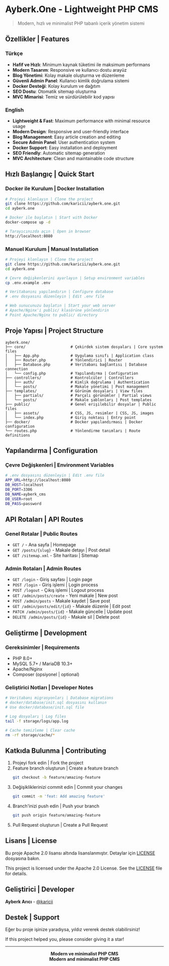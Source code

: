 # Ayberk.One - Lightweight PHP CMS

> Modern, hızlı ve minimalist PHP tabanlı içerik yönetim sistemi

## Özellikler | Features

### Türkçe
- **Hafif ve Hızlı**: Minimum kaynak tüketimi ile maksimum performans
- **Modern Tasarım**: Responsive ve kullanıcı dostu arayüz
- **Blog Yönetimi**: Kolay makale oluşturma ve düzenleme
- **Güvenli Admin Panel**: Kullanıcı kimlik doğrulama sistemi
- **Docker Desteği**: Kolay kurulum ve dağıtım
- **SEO Dostu**: Otomatik sitemap oluşturma
- **MVC Mimarisi**: Temiz ve sürdürülebilir kod yapısı

### English
- **Lightweight & Fast**: Maximum performance with minimal resource usage
- **Modern Design**: Responsive and user-friendly interface
- **Blog Management**: Easy article creation and editing
- **Secure Admin Panel**: User authentication system
- **Docker Support**: Easy installation and deployment
- **SEO Friendly**: Automatic sitemap generation
- **MVC Architecture**: Clean and maintainable code structure

## Hızlı Başlangıç | Quick Start

### Docker ile Kurulum | Docker Installation

```bash
# Projeyi klonlayın | Clone the project
git clone https://github.com/karicii/ayberk.one.git
cd ayberk.one

# Docker ile başlatın | Start with Docker
docker-compose up -d

# Tarayıcınızda açın | Open in browser
http://localhost:8080
```

### Manuel Kurulum | Manual Installation

```bash
# Projeyi klonlayın | Clone the project
git clone https://github.com/karicii/ayberk.one.git
cd ayberk.one

# Çevre değişkenlerini ayarlayın | Setup environment variables
cp .env.example .env

# Veritabanını yapılandırın | Configure database
# .env dosyasını düzenleyin | Edit .env file

# Web sunucunuzu başlatın | Start your web server
# Apache/Nginx'i public/ klasörüne yönlendirin
# Point Apache/Nginx to public/ directory
```

## Proje Yapısı | Project Structure

```
ayberk.one/
├── core/                    # Çekirdek sistem dosyaları | Core system files
│   ├── App.php              # Uygulama sınıfı | Application class
│   ├── Router.php           # Yönlendirici | Router
│   ├── Database.php         # Veritabanı bağlantısı | Database connection
│   └── config.php           # Yapılandırma | Configuration
├── controllers/             # Kontrolcüler | Controllers
│   ├── auth/                # Kimlik doğrulama | Authentication
│   └── posts/               # Makale yönetimi | Post management
├── templates/               # Görünüm dosyaları | View files
│   ├── partials/            # Parçalı görünümler | Partial views
│   └── posts/               # Makale şablonları | Post templates
├── public/                  # Genel erişilebilir dosyalar | Public files
│   ├── assets/              # CSS, JS, resimler | CSS, JS, images
│   └── index.php            # Giriş noktası | Entry point
├── docker/                  # Docker yapılandırması | Docker configuration
└── routes.php               # Yönlendirme tanımları | Route definitions
```

## Yapılandırma | Configuration

### Çevre Değişkenleri | Environment Variables

```bash
# .env dosyasını düzenleyin | Edit .env file
APP_URL=http://localhost:8080
DB_HOST=localhost
DB_PORT=3306
DB_NAME=ayberk_cms
DB_USER=root
DB_PASS=password
```

## API Rotaları | API Routes

### Genel Rotalar | Public Routes
- `GET /` - Ana sayfa | Homepage
- `GET /posts/{slug}` - Makale detayı | Post detail
- `GET /sitemap.xml` - Site haritası | Sitemap

### Admin Rotaları | Admin Routes
- `GET /login` - Giriş sayfası | Login page
- `POST /login` - Giriş işlemi | Login process
- `POST /logout` - Çıkış işlemi | Logout process
- `GET /admin/posts/create` - Yeni makale | New post
- `POST /admin/posts` - Makale kaydet | Save post
- `GET /admin/posts/edit/{id}` - Makale düzenle | Edit post
- `PATCH /admin/posts/{id}` - Makale güncelle | Update post
- `DELETE /admin/posts/{id}` - Makale sil | Delete post

## Geliştirme | Development

### Gereksinimler | Requirements
- PHP 8.0+
- MySQL 5.7+ / MariaDB 10.3+
- Apache/Nginx
- Composer (opsiyonel | optional)

### Geliştirici Notları | Developer Notes
```bash
# Veritabanı migrasyonları | Database migrations
# docker/database/init.sql dosyasını kullanın
# Use docker/database/init.sql file

# Log dosyaları | Log files
tail -f storage/logs/app.log

# Cache temizleme | Clear cache
rm -rf storage/cache/*
```

## Katkıda Bulunma | Contributing

1. Projeyi fork edin | Fork the project
2. Feature branch oluşturun | Create a feature branch
   ```bash
   git checkout -b feature/amazing-feature
   ```
3. Değişikliklerinizi commit edin | Commit your changes
   ```bash
   git commit -m 'feat: Add amazing feature'
   ```
4. Branch'inizi push edin | Push your branch
   ```bash
   git push origin feature/amazing-feature
   ```
5. Pull Request oluşturun | Create a Pull Request

## Lisans | License

Bu proje Apache 2.0 lisansı altında lisanslanmıştır. Detaylar için [LICENSE](LICENSE) dosyasına bakın.

This project is licensed under the Apache 2.0 License. See the [LICENSE](LICENSE) file for details.

## Geliştirici | Developer

**Ayberk Arıcı** - [@karicii](https://github.com/karicii)

## Destek | Support

Eğer bu proje işinize yaradıysa, yıldız vererek destek olabilirsiniz!

If this project helped you, please consider giving it a star!

---

<div align="center">
  <strong>Modern ve minimalist PHP CMS</strong>
  <br>
  <strong>Modern and minimalist PHP CMS</strong>
</div>
